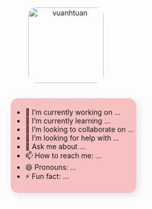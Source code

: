 <div style="display: flex; flex-direction: column; align-items: center;">
    <div style="text-align: center;">
        <img src="https://media3.giphy.com/media/0n8j4zs6xhA6HuxDmQ/giphy.gif?cid=6c09b952rbult4z0x7jiq9mk8q7ishc2vxh57albb11jilma&ep=v1_gifs_search&rid=giphy.gif&ct=g"
            height="150px" " alt=" vuanhtuan" style="border-radius: 15px;" />
    </div>
    <div style="height: 30px;"></div>
    <div style="display: flex;justify-content: center;">
<!--         <div id="avatar">
            <img style="border-radius: 50%; box-shadow: 5px 5px 15px rgba(0, 0, 0, 0.5);"
                src="https://img.freepik.com/free-vector/hacker-operating-laptop-cartoon-icon-illustration-technology-icon-concept-isolated-flat-cartoon-style_138676-2387.jpg"
                height="150px" " alt=" vuanhtuan" style="border-radius: 15px;" />
        </div> -->
        <div id="info"
            style="box-shadow: 5px 5px 15px rgba(0, 0, 0, 0.1);background-color: rgb(247, 193, 193); margin-left: 30px; border-radius: 15px; padding: 5px;">
            <ul>
                <li>🔭 I’m currently working on ...</li>
                <li>🌱 I’m currently learning ...</li>
                <li>👯 I’m looking to collaborate on ...</li>
                <li>🤔 I’m looking for help with ...</li>
                <li>💬 Ask me about ...</li>
                <li>📫 How to reach me: ...</li>
                <li>😄 Pronouns: ...</li>
                <li>⚡ Fun fact: ...</li>
            </ul>
        </div>
    </div>
</div>
